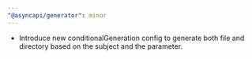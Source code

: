 ```yaml
---
"@asyncapi/generator": minor
---
```

* Introduce new conditionalGeneration config to generate both file and directory based on the subject and the parameter.
